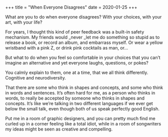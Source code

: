 +++
title = "When Everyone Disagrees"
date = 2020-01-25
+++

What are you to do when everyone disagrees? With your choices, with your art, with your life?

For years, I thought this kind of peer feedback was a built-in safety mechanism. My friends would _never _let me do something so stupid as to release a book, or record an album, and embarrass myself. Or wear a yellow wristband with a pink Z, or drink pink cocktails as man, or&#8230;

But what to do when you feel so comfortable in your choices that you can’t imagine an alternative and yet everyone laughs, questions, or pokes?

You calmly explain to them, one at a time, that we all think differently. Cognitive and neurodiversity.

That there are some who think in shapes and concepts, and some who think in words and sentences. It’s often hard for me, as a person who thinks in words, to really be accepted by someone who thinks in shapes and concepts. It’s like we’re talking in two different languages if we ever get below the small talk, even though both of us speak perfectly good English.

Put me in a room of graphic designers, and you can pretty much find me curled up in a corner feeling like a total idiot, while in a room of songwriters my ideas might be seen as creative and compelling.